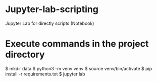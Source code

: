 # Jupyter-lab-scripting
Jupyter Lab for directly scripts (Notebook)

# Execute commands in the project directory
$ mkdir data
$ python3 -m venv venv
$ source venv/bin/activate
$ pip install -r requirements.txt
$ jupyter lab